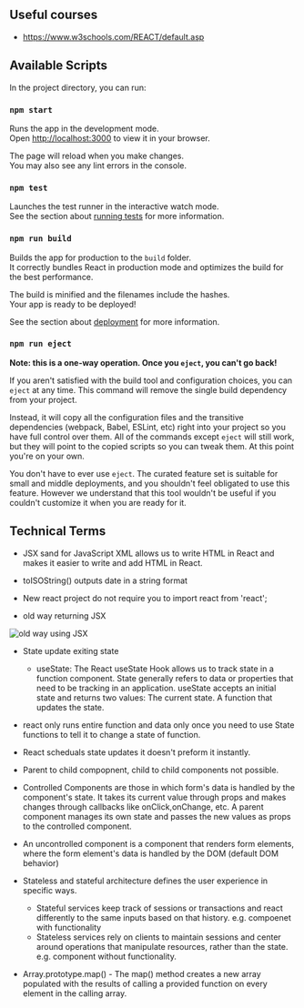 ## Useful courses

- https://www.w3schools.com/REACT/default.asp

## Available Scripts

In the project directory, you can run:

### `npm start`

Runs the app in the development mode.\
Open [http://localhost:3000](http://localhost:3000) to view it in your browser.

The page will reload when you make changes.\
You may also see any lint errors in the console.

### `npm test`

Launches the test runner in the interactive watch mode.\
See the section about [running tests](https://facebook.github.io/create-react-app/docs/running-tests) for more information.

### `npm run build`

Builds the app for production to the `build` folder.\
It correctly bundles React in production mode and optimizes the build for the best performance.

The build is minified and the filenames include the hashes.\
Your app is ready to be deployed!

See the section about [deployment](https://facebook.github.io/create-react-app/docs/deployment) for more information.

### `npm run eject`

**Note: this is a one-way operation. Once you `eject`, you can't go back!**

If you aren't satisfied with the build tool and configuration choices, you can `eject` at any time. This command will remove the single build dependency from your project.

Instead, it will copy all the configuration files and the transitive dependencies (webpack, Babel, ESLint, etc) right into your project so you have full control over them. All of the commands except `eject` will still work, but they will point to the copied scripts so you can tweak them. At this point you're on your own.

You don't have to ever use `eject`. The curated feature set is suitable for small and middle deployments, and you shouldn't feel obligated to use this feature. However we understand that this tool wouldn't be useful if you couldn't customize it when you are ready for it.

## Technical Terms

- JSX sand for JavaScript XML allows us to write HTML in React and makes it easier to write and add HTML in React. 

- toISOString() outputs date in a string format

- New react project do not require you to import react from 'react';

- old way returning JSX  
    
![old way using JSX](https://user-images.githubusercontent.com/34685374/180603050-f2df27d9-f916-4c4a-a957-df5231e508e2.png)

- State update exiting state 
    - useState: The React useState Hook allows us to track state in a function component. State generally refers to data or properties that need to be tracking in an application. useState accepts an initial state and returns two values:
    The current state.
    A function that updates the state.

- react only runs entire function and data only once you need to use State functions to tell it to change a state of function. 

- React scheduals state updates it doesn't preform it instantly.

- Parent to child compopnent, child to child components not possible.

- Controlled Components are those in which form's data is handled by the component's state. It takes its current value through props and makes changes through callbacks like onClick,onChange, etc. A parent component manages its own state and passes the new values as props to the controlled component.

- An uncontrolled component is a component that renders form elements, where the form element's data is handled by the DOM (default DOM behavior)

- Stateless and stateful architecture defines the user experience in specific ways.
    - Stateful services keep track of sessions or transactions and react differently to the same inputs based on that history. e.g. compoenet with functionality
    - Stateless services rely on clients to maintain sessions and center around operations that manipulate resources, rather than the state. e.g. component without functionality.

- Array.prototype.map() - The map() method creates a new array populated with the results of calling a provided function on every element in the calling array. 
